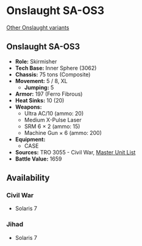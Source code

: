 # Onslaught SA-OS3

[Other Onslaught variants](../onslaught.md)

## Onslaught SA-OS3
- **Role:** Skirmisher
- **Tech Base:** Inner Sphere (3062)
- **Chassis:** 75 tons (Composite)
- **Movement:** 5 / 8, XL
  - **Jumping:** 5
- **Armor:** 197 (Ferro Fibrous)
- **Heat Sinks:** 10 (20)
- **Weapons:**
  - Ultra AC/10 (ammo: 20)
  - Medium X-Pulse Laser
  - SRM 6 × 2 (ammo: 15)
  - Machine Gun × 6 (ammo: 200)
- **Equipment:**
  - CASE
- **Sources:** TRO 3055 - Civil War, [Master Unit List](http://masterunitlist.info/Unit/Details/2323/onslaught-sa-os3)
- **Battle Value:** 1659

## Availability

### Civil War
- Solaris 7

### Jihad
- Solaris 7

